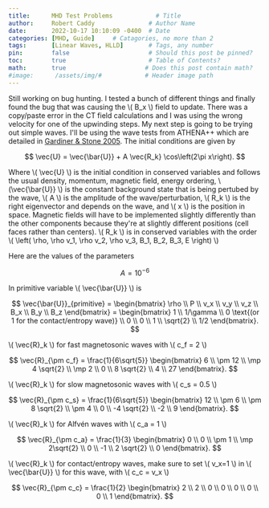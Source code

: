 ```yaml
---
title:      MHD Test Problems            # Title
author:     Robert Caddy               # Author Name
date:       2022-10-17 10:10:09 -0400  # Date
categories: [MHD, Guide]     # Catagories, no more than 2
tags:       [Linear Waves, HLLD]       # Tags, any number
pin:        false                      # Should this post be pinned?
toc:        true                       # Table of Contents?
math:       true                      # Does this post contain math?
#image:      /assets/img/#            # Header image path
---
```



Still working on bug hunting. I tested a bunch of different things and finally
found the bug that was causing the \\( B_x \\) field to update. There was a
copy/paste error in the CT field calculations and I was using the wrong velocity
for one of the upwinding steps. My next step is going to be trying out simple
waves. I'll be using the wave tests from ATHENA++ which are detailed in
[Gardiner & Stone 2005](https://arxiv.org/abs/astro-ph/0501557). The initial conditions are given by

$$
    \vec{U} = \vec{\bar{U}} + A \vec{R_k} \cos\left(2\pi x\right).
$$

Where \\( \vec{U} \\) is the initial condition in conserved variables and
follows the usual density, momentum, magnetic field, energy ordering,
\\(\vec{\bar{U}} \\) is the constant background state that is being pertubed by
the wave, \\( A \\) is the amplitude of the wave/perturbation, \\( R_k \\) is
the right eigenvector and depends on the wave, and \\( x \\) is the position in
space. Magnetic fields will have to be implemented slightly differently than the
other components because they're at slightly different positions (cell faces
rather than centers). \\( R_k \\) is in conserved variables with the order
\\( \left( \rho, \rho v_1, \rho v_2, \rho v_3, B_1, B_2, B_3, E \right) \\)

Here are the values of the parameters

$$
    A = 10^{-6}
$$

In primitive variable \\( \vec{\bar{U}} \\) is

$$
    \vec{\bar{U}}_{primitive} =
        \begin{bmatrix}
            \rho \\
            P \\
            v_x \\
            v_y \\
            v_z \\
            B_x \\
            B_y \\
            B_z
         \end{bmatrix}
         =
         \begin{bmatrix}
            1 \\
            1/\gamma \\
            0 \text{(or 1 for the contact/entropy wave)} \\
            0 \\
            0 \\
            1 \\
            \sqrt{2} \\
            1/2
         \end{bmatrix}.
$$

\\( \vec{R}_k \\) for fast magnetosonic waves with \\( c_f = 2 \\)

$$
    \vec{R}_{\pm c_f} = \frac{1}{6\sqrt{5}}
        \begin{bmatrix}
            6 \\
            \pm 12 \\
            \mp 4 \sqrt{2} \\
            \mp 2 \\
            0 \\
            8 \sqrt{2} \\
            4 \\
            27
         \end{bmatrix}.
$$

\\( \vec{R}_k \\) for slow magnetosonic waves with \\( c_s = 0.5 \\)

$$
    \vec{R}_{\pm c_s} = \frac{1}{6\sqrt{5}}
        \begin{bmatrix}
            12 \\
            \pm 6 \\
            \pm 8 \sqrt{2} \\
            \pm 4 \\
            0 \\
            -4 \sqrt{2} \\
            -2 \\
            9
         \end{bmatrix}.
$$

\\( \vec{R}_k \\) for Alfvén waves with \\( c_a = 1 \\)

$$
    \vec{R}_{\pm c_a} = \frac{1}{3}
        \begin{bmatrix}
            0 \\
            0 \\
            \pm 1 \\
            \mp 2\sqrt{2} \\
            0 \\
            -1 \\
            2 \sqrt{2} \\
            0
        \end{bmatrix}.
$$

\\( \vec{R}_k \\) for contact/entropy waves, make sure to set \\( v_x=1 \\) in
\\( \vec{\bar{U}} \\) for this wave, with \\( c_c = v_x \\)

$$
    \vec{R}_{\pm c_c} = \frac{1}{2}
        \begin{bmatrix}
            2 \\
            2 \\
            0 \\
            0 \\
            0 \\
            0 \\
            0 \\
            1
        \end{bmatrix}.
$$
